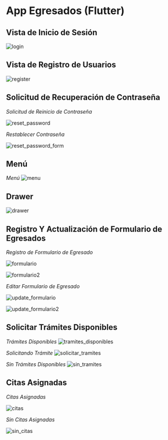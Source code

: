 ﻿# App Egresados (Flutter)

## Vista de Inicio de Sesión

![login](https://user-images.githubusercontent.com/45542462/108238403-8c2a5f00-710e-11eb-942a-43e527c63a1a.jpg)

## Vista de Registro de Usuarios

![register](https://user-images.githubusercontent.com/45542462/108244345-bd0d9280-7114-11eb-8ff0-8ab1c932d401.jpg)

## Solicitud de Recuperación de Contraseña

_Solicitud de Reinicio de Contraseña_

![reset_password](https://user-images.githubusercontent.com/45542462/108246333-efb88a80-7116-11eb-865d-9db286282522.jpg)

_Restablecer Contraseña_

![reset_password_form](https://user-images.githubusercontent.com/45542462/108246377-fba44c80-7116-11eb-8060-c2814e6660fc.jpg)

## Menú

_Menú_
![menu](https://user-images.githubusercontent.com/45542462/108246639-48882300-7117-11eb-8607-3223be55d006.jpg)

## Drawer

![drawer](https://user-images.githubusercontent.com/45542462/108246779-75d4d100-7117-11eb-9bd1-c6d4e816e8b9.jpg)

## Registro Y Actualización de Formulario de Egresados

_Registro de Formulario de Egresado_

![formulario](https://user-images.githubusercontent.com/45542462/108246969-afa5d780-7117-11eb-8c23-3f3b53f0e053.jpg)

![formulario2](https://user-images.githubusercontent.com/45542462/108246998-b6344f00-7117-11eb-898e-de1e26d9b222.jpg)

_Editar Formulario de Egresado_

![update_formulario](https://user-images.githubusercontent.com/45542462/108247035-c0564d80-7117-11eb-8c2d-b1f82e5a4e56.jpg)

![update_formulario2](https://user-images.githubusercontent.com/45542462/108247043-c2b8a780-7117-11eb-96b6-101cd870e62e.jpg)

## Solicitar Trámites Disponibles

_Trámites Disponibles_
![tramites_disponibles](https://user-images.githubusercontent.com/45542462/108247290-10cdab00-7118-11eb-92a3-1216668c3862.jpg)

_Solicitando Trámite_
![solicitar_tramites](https://user-images.githubusercontent.com/45542462/108247345-217e2100-7118-11eb-8251-0011f74339ea.jpg)

_Sin Trámites Disponibles_
![sin_tramites](https://user-images.githubusercontent.com/45542462/108247253-03b0bc00-7118-11eb-8d5d-2cb191841742.jpg)

## Citas Asignadas

_Citas Asignadas_

![citas](https://user-images.githubusercontent.com/45542462/108247668-905b7a00-7118-11eb-80da-46f5adcc5541.jpg)

_Sin Citas Asignadas_

![sin_citas](https://user-images.githubusercontent.com/45542462/108247691-98b3b500-7118-11eb-8df1-2731bf446efc.jpg)
